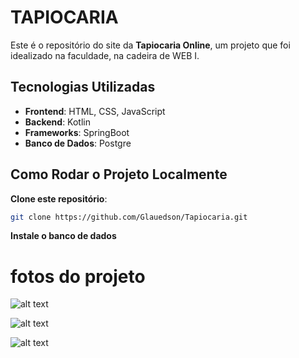 # TAPIOCARIA 

Este é o repositório do site da **Tapiocaria Online**, um projeto que foi idealizado na faculdade, na cadeira de WEB I.

## Tecnologias Utilizadas
- **Frontend**: HTML, CSS, JavaScript
- **Backend**: Kotlin
- **Frameworks**: SpringBoot
- **Banco de Dados**: Postgre

## Como Rodar o Projeto Localmente

**Clone este repositório**:
   ```bash
   git clone https://github.com/Glauedson/Tapiocaria.git
   ````

**Instale o banco de dados**



# fotos do projeto
![alt text](image.png)

![alt text](image-1.png)

![alt text](image-2.png)